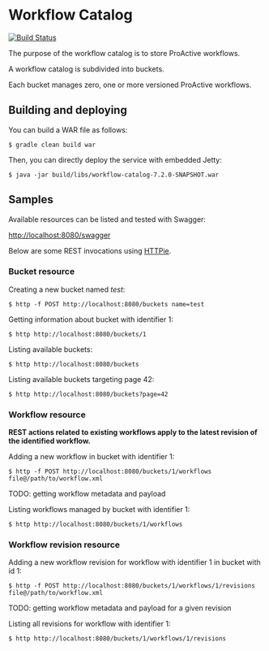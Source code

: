# Workflow Catalog

[![Build Status](http://jenkins.activeeon.com/job/workflow-catalog/badge/icon)](http://jenkins.activeeon.com/job/workflow-catalog/)

The purpose of the workflow catalog is to store ProActive workflows.

A workflow catalog is subdivided into buckets. 

Each bucket manages zero, one or more versioned ProActive workflows.

## Building and deploying

You can build a WAR file as follows:

```
$ gradle clean build war
```

Then, you can directly deploy the service with embedded Jetty:

```
$ java -jar build/libs/workflow-catalog-7.2.0-SNAPSHOT.war
```

## Samples

Available resources can be listed and tested with Swagger:

[http://localhost:8080/swagger](http://localhost:8080/swagger)

Below are some REST invocations using [HTTPie](https://github.com/jkbrzt/httpie).

### Bucket resource

Creating a new bucket named _test_:
```
$ http -f POST http://localhost:8080/buckets name=test
```

Getting information about bucket with identifier 1:
```
$ http http://localhost:8080/buckets/1
```

Listing available buckets:
```
$ http http://localhost:8080/buckets
```

Listing available buckets targeting page 42:

```
$ http http://localhost:8080/buckets?page=42
```

### Workflow resource

**REST actions related to existing workflows apply to the latest revision of the identified workflow.**

Adding a new workflow in bucket with identifier 1:
```
$ http -f POST http://localhost:8080/buckets/1/workflows file@/path/to/workflow.xml
```

TODO: getting workflow metadata and payload

Listing workflows managed by bucket with identifier 1:
```
$ http http://localhost:8080/buckets/1/workflows
```

### Workflow revision resource

Adding a new workflow revision for workflow with identifier 1 in bucket with id 1:
```
$ http -f POST http://localhost:8080/buckets/1/workflows/1/revisions file@/path/to/workflow.xml
```

TODO: getting workflow metadata and payload for a given revision

Listing all revisions for workflow with identifier 1:
```
$ http http://localhost:8080/buckets/1/workflows/1/revisions
```
